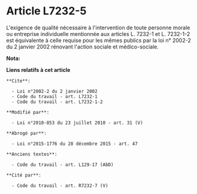 # Article L7232-5

L'exigence de qualité nécessaire à l'intervention de toute personne morale ou entreprise individuelle mentionnée aux articles
L. 7232-1 et L. 7232-1-2 est équivalente à celle requise pour les mêmes publics par la loi n° 2002-2 du 2 janvier 2002
rénovant l'action sociale et médico-sociale.

**Nota:**



**Liens relatifs à cet article**

	**Cite**:

	  - Loi n°2002-2 du 2 janvier 2002
	  - Code du travail - art. L7232-1
	  - Code du travail - art. L7232-1-2

	**Modifié par**:

	  - Loi n°2010-853 du 23 juillet 2010 - art. 31 (V)

	**Abrogé par**:

	  - Loi n°2015-1776 du 28 décembre 2015 - art. 47

	**Anciens textes**:

	  - Code du travail - art. L129-17 (AbD)

	**Cité par**:

	  - Code du travail - art. R7232-7 (V)

